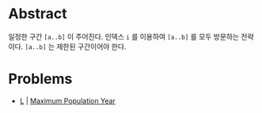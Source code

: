 # Abstract

일정한 구간 `[a..b]` 이 주어진다. 인덱스 `i` 를 이용하여 `[a..b]` 를 모두 방문하는 전략이다. `[a..b]` 는 제한된 구간이어야 한다.

# Problems

* [L](/leetcode2/MaximumPopulationYear/README.md) | [Maximum Population Year](https://leetcode.com/problems/maximum-population-year/)
  